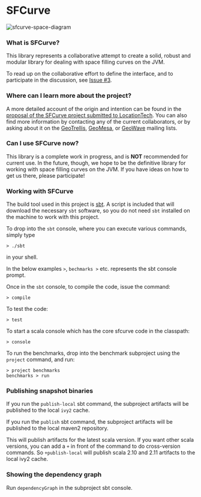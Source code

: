 SFCurve
=====

![sfcurve-space-diagram](https://cloud.githubusercontent.com/assets/2320142/6543539/449db6e2-c4ed-11e4-865a-584e056b5469.png)

### What is SFCurve?

This library represents a collaborative attempt to create a solid, robust and modular library for dealing with space filling curves on the JVM.

To read up on the collaborative effort to define the interface, and to participate in the discussion, see [Issue #3](https://github.com/geotrellis/curve/issues/3).

### Where can I learn more about the project?

A more detailed account of the origin and intention can be found in the [proposal of the SFCurve project submitted to LocationTech](http://www.locationtech.org/proposals/sfcurve). You can also find more information by contacting any of the current collaborators, or by asking about it on the [GeoTrellis](https://github.com/geotrellis/geotrellis), [GeoMesa](https://github.com/locationtech/geomesa), or [GeoWave](https://github.com/ngageoint/geowave) mailing lists.

### Can I use SFCurve now?

This library is a complete work in progress, and is __NOT__ recommended for current use. In the future, though, we hope to be the definitive library for working with space filling curves on the JVM. If you have ideas on how to get us there, please participate!

### Working with SFCurve

The build tool used in this project is [sbt](http://www.scala-sbt.org/). A script is included that will download the necessary `sbt` software, so you do not need `sbt` installed on the machine to work with this project.

To drop into the `sbt` console, where you can execute various commands, simply type

```
> ./sbt
```

in your shell.

In the below examples `>`, `bechmarks >` etc. represents the sbt console prompt.

Once in the `sbt` console, to compile the code, issue the command:

```
> compile
```

To test the code:

```
> test
```

To start a scala console which has the core sfcurve code in the classpath:

```
> console
```

To run the benchmarks, drop into the benchmark subproject using the `project` command, and run:

```
> project benchmarks
benchmarks > run
```

### Publishing snapshot binaries

If you run the `publish-local` sbt command, the subproject artifacts will be published to the local `ivy2` cache.

If you run the `publish` sbt command, the subproject artifacts will be published to the local maven2 repository.

This will publish artifacts for the latest scala version. If you want other scala versions, you can add a `+` in front of the command to do cross-version commands. So `+publish-local` will publish scala 2.10 and 2.11 artifacts to the local ivy2 cache.

### Showing the dependency graph

Run `dependencyGraph` in the subproject sbt console.
